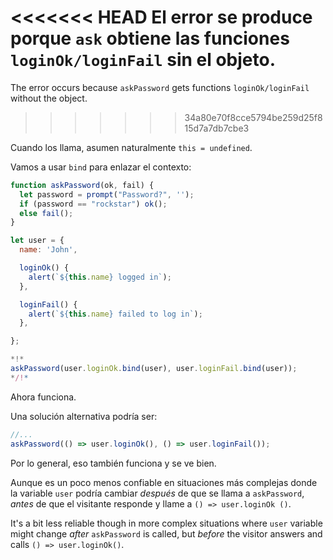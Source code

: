 
<<<<<<< HEAD
El error se produce porque `ask` obtiene las funciones `loginOk/loginFail` sin el objeto.
=======
The error occurs because `askPassword` gets functions `loginOk/loginFail` without the object.
>>>>>>> 34a80e70f8cce5794be259d25f815d7a7db7cbe3

Cuando los llama, asumen naturalmente `this = undefined`.

Vamos a usar `bind` para enlazar el contexto:

```js run
function askPassword(ok, fail) {
  let password = prompt("Password?", '');
  if (password == "rockstar") ok();
  else fail();
}

let user = {
  name: 'John',

  loginOk() {
    alert(`${this.name} logged in`);
  },

  loginFail() {
    alert(`${this.name} failed to log in`);
  },

};

*!*
askPassword(user.loginOk.bind(user), user.loginFail.bind(user));
*/!*
```

Ahora funciona.

Una solución alternativa podría ser:
```js
//...
askPassword(() => user.loginOk(), () => user.loginFail());
```


Por lo general, eso también funciona y se ve bien.

Aunque es un poco menos confiable en situaciones más complejas donde la variable `user` podría cambiar *después* de que se llama a `askPassword`, *antes* de que el visitante responde y llame a `() => user.loginOk ()`.


It's a bit less reliable though in more complex situations where `user` variable might change *after* `askPassword` is called, but *before* the visitor answers and calls `() => user.loginOk()`. 

